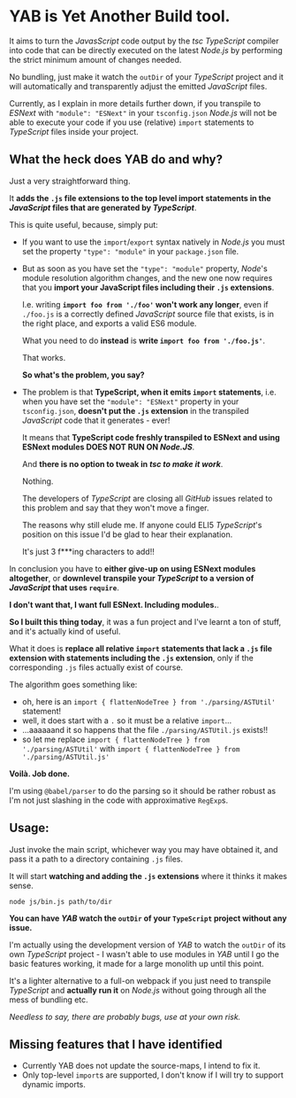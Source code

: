 # YAB is Yet Another Build tool.

It aims to turn the *JavasScript* code output by the *tsc* *TypeScript*
compiler into code that can be directly executed on the latest *Node.js*
by performing the strict minimum amount of changes needed.

No bundling, just make it watch the `outDir` of your *TypeScript* project and
it will automatically and transparently adjust the emitted *JavaScript* files.

Currently, as I explain in more details further down,
if you transpile to *ESNext* with `"module": "ESNext"` in your `tsconfig.json`
*Node.js* will not be able to execute your code if you use (relative) `import` statements
 to *TypeScript* files inside your project.

## What the heck does YAB do and why?

Just a very straightforward thing.

It **adds the `.js` file extensions to the top level import statements
in the *JavaScript* files that are generated by *TypeScript***.

This is quite useful, because, simply put:

- If you want to use the `import`/`export` syntax natively in *Node.js*
  you must set the property `"type": "module"` in your `package.json` file.

- But as soon as you have set the `"type": "module"` property,
  *Node*'s module resolution algorithm changes, and the new one
  now requires that you **import your JavaScript files
  including their `.js` extensions**.

  I.e. writing **`import foo from './foo'` won't work any longer**,
  even if `./foo.js` is a correctly defined *JavaScript*
  source file that exists, is in the right place, and exports
  a valid ES6 module.

  What you need to do **instead** is **write `import foo from './foo.js'`**.

  That works.

  **So what's the problem, you say?**

- The problem is that **TypeScript, when it emits `import` statements**,
  i.e. when you have set the `"module": "ESNext"` property in your `tsconfig.json`,
  **doesn't put the `.js` extension** in the transpiled *JavaScript* code
  that it generates - ever!

  It means that **TypeScript code freshly transpiled to ESNext and
  using ESNext modules DOES NOT RUN ON *Node.JS***.

  And **there is no option to tweak in *tsc to make it work***.

  Nothing.

  The developers of *TypeScript* are closing all *GitHub* issues related to this
  problem and say that they won't move a finger.

  The reasons why still elude me. If anyone could ELI5 *TypeScript*'s position
  on this issue I'd be glad to hear their explanation.

  It's just 3 f***ing characters to add!!

In conclusion you have to **either give-up on using ESNext modules altogether**,
or **downlevel transpile your *TypeScript* to a version of *JavaScript*
that uses `require`**.

**I don't want that, I want full ESNext. Including modules.**.

**So I built this thing today**, it was a fun project and I've learnt a ton of stuff,
and it's actually kind of useful.

What it does is **replace all relative `import` statements that lack a `.js` file extension
with statements including the `.js` extension**, only if the corresponding `.js` files
actually exist of course.

The algorithm goes something like:

- oh, here is an `import { flattenNodeTree } from './parsing/ASTUtil'` statement!
- well, it does start with a `.` so it must be a relative `import`...
- ...aaaaaand it so happens that the file `./parsing/ASTUtil.js` exists!!
- so let me replace `import { flattenNodeTree } from './parsing/ASTUtil'`
  with `import { flattenNodeTree } from './parsing/ASTUtil.js'`

**Voilà. Job done.**

I'm using `@babel/parser` to do the parsing so it should be rather robust
as I'm not just slashing in the code with approximative `RegExp`s.

## Usage:

Just invoke the main script, whichever way you may have obtained it,
and pass it a path to a directory containing `.js` files.

It will start **watching and adding the `.js` extensions** where it thinks
it makes sense.

```
node js/bin.js path/to/dir
```

**You can have *YAB* watch the `outDir` of your `TypeScript` project without any issue.**

I'm actually using the development version of *YAB* to watch the `outDir` of its own
*TypeScript* project - I wasn't able to use modules in *YAB* until I go the basic features working,
it made for a large monolith up until this point.

It's a lighter alternative to a full-on webpack if you just need to transpile *TypeScript*
and **actually run it** on *Node.js* without going through all the mess of bundling etc.

*Needless to say, there are probably bugs, use at your own risk.*

## Missing features that I have identified

- Currently YAB does not update the source-maps, I intend to fix it.
- Only top-level `import`s are supported, I don't know if I will try to support dynamic imports.
